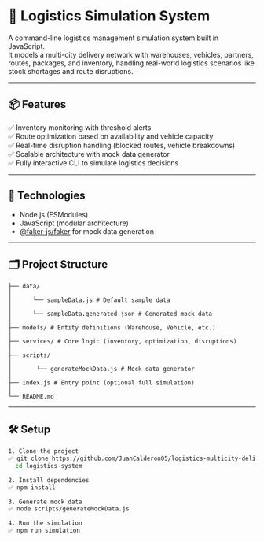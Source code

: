 # 🚛 Logistics Simulation System

A command-line logistics management simulation system built in JavaScript.  
It models a multi-city delivery network with warehouses, vehicles, partners, routes, packages, and inventory, handling real-world logistics scenarios like stock shortages and route disruptions.

---

## 📦 Features

✅ Inventory monitoring with threshold alerts  
✅ Route optimization based on availability and vehicle capacity  
✅ Real-time disruption handling (blocked routes, vehicle breakdowns)  
✅ Scalable architecture with mock data generator  
✅ Fully interactive CLI to simulate logistics decisions  

---

## 🧠 Technologies

- Node.js (ESModules)
- JavaScript (modular architecture)
- [@faker-js/faker](https://www.npmjs.com/package/@faker-js/faker) for mock data generation

---

## 🗂 Project Structure

```
├── data/
│ 
│      └── sampleData.js # Default sample data
│ 
│      └── sampleData.generated.json # Generated mock data
│ 
├── models/ # Entity definitions (Warehouse, Vehicle, etc.)
│ 
├── services/ # Core logic (inventory, optimization, disruptions)
│ 
├── scripts/ 
│ 
│       └── generateMockData.js # Mock data generator
│ 
├── index.js # Entry point (optional full simulation)
│ 
└── README.md
```
---

## 🛠️ Setup
```bash
1. Clone the project
✅ git clone https://github.com/JuanCalderon05/logistics-multicity-delivery-system.git
  cd logistics-system
 ``` 
```bash
2. Install dependencies
✅ npm install
 ```
 ```bash
3. Generate mock data
✅ node scripts/generateMockData.js
```
```bash
4. Run the simulation
✅ npm run simulation
```
